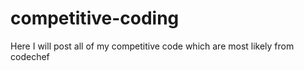 # competitive-coding
 Here I will post all of my competitive code which are most likely from codechef

